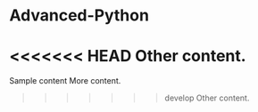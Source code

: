 # Advanced-Python
<<<<<<< HEAD
Other content.
=======
Sample content
More content.
>>>>>>> develop
Other content.
